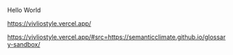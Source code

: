 Hello World


https://vivliostyle.vercel.app/

https://vivliostyle.vercel.app/#src=https://semanticclimate.github.io/glossary-sandbox/



